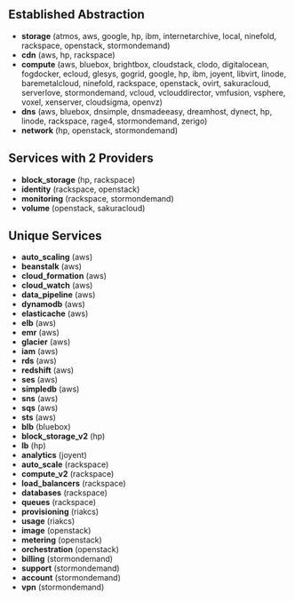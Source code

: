## Established Abstraction
  * **storage** (atmos, aws, google, hp, ibm, internetarchive, local, ninefold, rackspace, openstack, stormondemand)
  * **cdn** (aws, hp, rackspace)
  * **compute** (aws, bluebox, brightbox, cloudstack, clodo, digitalocean, fogdocker, ecloud, glesys, gogrid, google, hp, ibm, joyent, libvirt, linode, baremetalcloud, ninefold, rackspace, openstack, ovirt, sakuracloud, serverlove, stormondemand, vcloud, vclouddirector, vmfusion, vsphere, voxel, xenserver, cloudsigma, openvz)
  * **dns** (aws, bluebox, dnsimple, dnsmadeeasy, dreamhost, dynect, hp, linode, rackspace, rage4, stormondemand, zerigo)
  * **network** (hp, openstack, stormondemand)

## Services with 2 Providers
  * **block_storage** (hp, rackspace)
  * **identity** (rackspace, openstack)
  * **monitoring** (rackspace, stormondemand)
  * **volume** (openstack, sakuracloud)

## Unique Services
  * **auto_scaling** (aws)
  * **beanstalk** (aws)
  * **cloud_formation** (aws)
  * **cloud_watch** (aws)
  * **data_pipeline** (aws)
  * **dynamodb** (aws)
  * **elasticache** (aws)
  * **elb** (aws)
  * **emr** (aws)
  * **glacier** (aws)
  * **iam** (aws)
  * **rds** (aws)
  * **redshift** (aws)
  * **ses** (aws)
  * **simpledb** (aws)
  * **sns** (aws)
  * **sqs** (aws)
  * **sts** (aws)
  * **blb** (bluebox)
  * **block_storage_v2** (hp)
  * **lb** (hp)
  * **analytics** (joyent)
  * **auto_scale** (rackspace)
  * **compute_v2** (rackspace)
  * **load_balancers** (rackspace)
  * **databases** (rackspace)
  * **queues** (rackspace)
  * **provisioning** (riakcs)
  * **usage** (riakcs)
  * **image** (openstack)
  * **metering** (openstack)
  * **orchestration** (openstack)
  * **billing** (stormondemand)
  * **support** (stormondemand)
  * **account** (stormondemand)
  * **vpn** (stormondemand)
